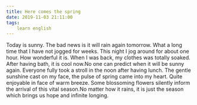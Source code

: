 ```yaml
---
title: Here comes the spring
date: 2019-11-03 21:11:00
tags:
    learn english
---
```

Today is sunny. The bad news is it will rain again tomorrow. What a long time that I have not jogged for weeks. This night I jog around for about one hour. How wonderful it is. When I was back, my clothes was totally soaked. After having bath, it is cool now.No one can predict when it will be sunny again. Everyone fully took a stroll in the noon after having lunch. The gentle sunshine cast on my face, the pulse of spring came into my heart. Quite enjoyable in face of warm breeze. Some blossoming flowers silently inform the arrival of this vital season.No matter how it rains, it is just the season which brings us hope and infinite longing. 